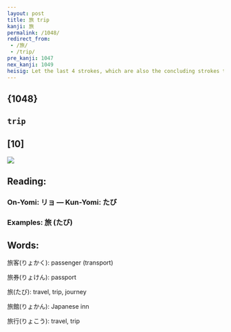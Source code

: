 ```yaml
---
layout: post
title: 旅 trip
kanji: 旅
permalink: /1048/
redirect_from:
 - /旅/
 - /trip/
pre_kanji: 1047
nex_kanji: 1049
heisig: Let the last 4 strokes, which are also the concluding strokes to the character for <i>garment</i>, represent a <i>rag</i> as its primitive meaning. We shall meet this only on one other occasion. This gives us as our elements: <i>banner</i> . . . <i>rag</i>.
---
```


## {1048}

## `trip`

## [10]

<div class="stroke"><img src="E69785.png" /></div>

## Reading:

### On-Yomi: リョ &mdash; Kun-Yomi: たび

### Examples: 旅 (たび)

## Words:

旅客(りょかく): passenger (transport)

旅券(りょけん): passport

旅(たび): travel, trip, journey

旅館(りょかん): Japanese inn

旅行(りょこう): travel, trip
